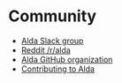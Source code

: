 # Community

* [Alda Slack group](http://slack.alda.io)
* [Reddit /r/alda](https://www.reddit.com/r/alda/)
* [Alda GitHub organization](https://github.com/alda-lang)
* [Contributing to Alda](https://github.com/alda-lang/alda/blob/master/CONTRIBUTING.md#contributing-to-alda)
